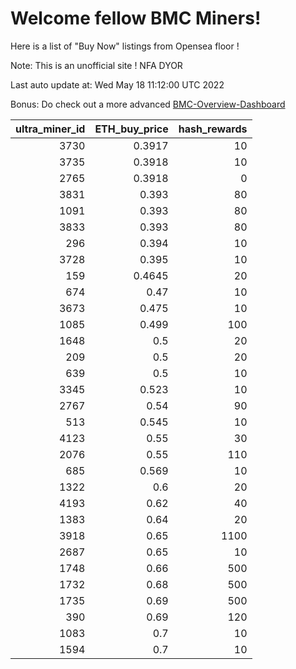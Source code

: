 # Welcome fellow BMC Miners!
Here is a list of "Buy Now" listings from Opensea floor !

Note: This is an unofficial site ! NFA DYOR

Last auto update at: Wed May 18 11:12:00 UTC 2022

Bonus: Do check out a more advanced [BMC-Overview-Dashboard](https://dune.com/defifunk/BMC-Overview-Dashboard)


|   ultra_miner_id |   ETH_buy_price |   hash_rewards |
|-----------------:|----------------:|---------------:|
|             3730 |          0.3917 |             10 |
|             3735 |          0.3918 |             10 |
|             2765 |          0.3918 |              0 |
|             3831 |          0.393  |             80 |
|             1091 |          0.393  |             80 |
|             3833 |          0.393  |             80 |
|              296 |          0.394  |             10 |
|             3728 |          0.395  |             10 |
|              159 |          0.4645 |             20 |
|              674 |          0.47   |             10 |
|             3673 |          0.475  |             10 |
|             1085 |          0.499  |            100 |
|             1648 |          0.5    |             20 |
|              209 |          0.5    |             20 |
|              639 |          0.5    |             10 |
|             3345 |          0.523  |             10 |
|             2767 |          0.54   |             90 |
|              513 |          0.545  |             10 |
|             4123 |          0.55   |             30 |
|             2076 |          0.55   |            110 |
|              685 |          0.569  |             10 |
|             1322 |          0.6    |             20 |
|             4193 |          0.62   |             40 |
|             1383 |          0.64   |             20 |
|             3918 |          0.65   |           1100 |
|             2687 |          0.65   |             10 |
|             1748 |          0.66   |            500 |
|             1732 |          0.68   |            500 |
|             1735 |          0.69   |            500 |
|              390 |          0.69   |            120 |
|             1083 |          0.7    |             10 |
|             1594 |          0.7    |             10 |